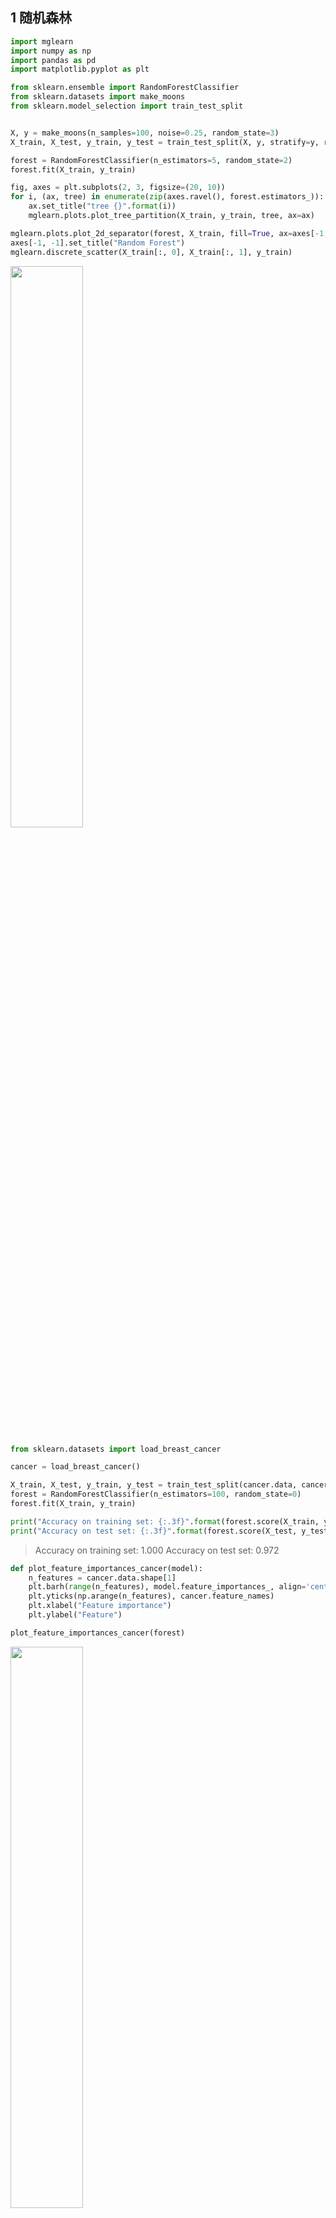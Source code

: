 ## 1 随机森林


```python
import mglearn
import numpy as np
import pandas as pd
import matplotlib.pyplot as plt
```


```python
from sklearn.ensemble import RandomForestClassifier
from sklearn.datasets import make_moons
from sklearn.model_selection import train_test_split


X, y = make_moons(n_samples=100, noise=0.25, random_state=3)
X_train, X_test, y_train, y_test = train_test_split(X, y, stratify=y, random_state=42)

forest = RandomForestClassifier(n_estimators=5, random_state=2)
forest.fit(X_train, y_train)
```

```python
fig, axes = plt.subplots(2, 3, figsize=(20, 10))
for i, (ax, tree) in enumerate(zip(axes.ravel(), forest.estimators_)):
    ax.set_title("tree {}".format(i))
    mglearn.plots.plot_tree_partition(X_train, y_train, tree, ax=ax)

mglearn.plots.plot_2d_separator(forest, X_train, fill=True, ax=axes[-1, -1], alpha=.4)
axes[-1, -1].set_title("Random Forest")
mglearn.discrete_scatter(X_train[:, 0], X_train[:, 1], y_train)
```

<img src ="https://img-blog.csdnimg.cn/04dc34401fe543689dfd1752af5036ad.png#pic_center" width = 48%>



```python
from sklearn.datasets import load_breast_cancer

cancer = load_breast_cancer()

X_train, X_test, y_train, y_test = train_test_split(cancer.data, cancer.target, random_state=0)
forest = RandomForestClassifier(n_estimators=100, random_state=0)
forest.fit(X_train, y_train)

print("Accuracy on training set: {:.3f}".format(forest.score(X_train, y_train)))         
print("Accuracy on test set: {:.3f}".format(forest.score(X_test, y_test)))              
```

> Accuracy on training set: 1.000
> Accuracy on test set: 0.972


```python
def plot_feature_importances_cancer(model):
    n_features = cancer.data.shape[1]
    plt.barh(range(n_features), model.feature_importances_, align='center')
    plt.yticks(np.arange(n_features), cancer.feature_names)
    plt.xlabel("Feature importance")
    plt.ylabel("Feature")

plot_feature_importances_cancer(forest)
```

<img src ="https://img-blog.csdnimg.cn/1c2d084b786b4e18a68cf46672bd6b84.png#pic_center" width = 48%>



